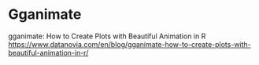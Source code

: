 # Gganimate
gganimate: How to Create Plots with Beautiful Animation in R
https://www.datanovia.com/en/blog/gganimate-how-to-create-plots-with-beautiful-animation-in-r/
